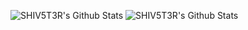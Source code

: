 ![SHIV5T3R's Github Stats](https://github-readme-stats.vercel.app/api?username=chetanyakan&hide=["issues"]&show_icons=true)
![SHIV5T3R's Github Stats](https://github-readme-stats.vercel.app/api?username=availchet&hide=["issues"]&show_icons=true)
